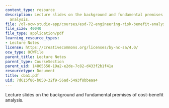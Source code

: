 ```yaml
---
content_type: resource
description: Lecture slides on the background and fundamental premises of cost-benefit
  analysis.
file: /ol-ocw-studio-app/courses/esd-72-engineering-risk-benefit-analysis-spring-2007/7d615f86b05032f956ad5493f8bbeaa4_cba1.pdf
file_size: 40040
file_type: application/pdf
learning_resource_types:
- Lecture Notes
license: https://creativecommons.org/licenses/by-nc-sa/4.0/
ocw_type: OCWFile
parent_title: Lecture Notes
parent_type: CourseSection
parent_uid: 14865558-19a2-e2de-7c82-d433f2b1f41a
resourcetype: Document
title: cba1.pdf
uid: 7d615f86-b050-32f9-56ad-5493f8bbeaa4
---
```

Lecture slides on the background and fundamental premises of cost-benefit analysis.